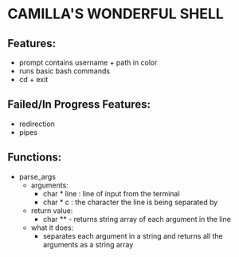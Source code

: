 # CAMILLA'S WONDERFUL SHELL
## Features:
* prompt contains username + path in color
* runs basic bash commands
* cd + exit

## Failed/In Progress Features:
* redirection
* pipes

## Functions:
* parse_args
   - arguments:
      - char * line : line of input from the terminal
      - char * c    : the character the line is being separated by
   - return value:
      - char ** - returns string array of each argument in the line
   - what it does:
      - separates each argument in a string and returns all the arguments as a string array
